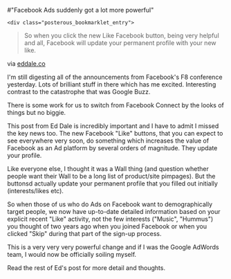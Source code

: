 #"Facebook Ads suddenly got a lot more powerful"


    <div class="posterous_bookmarklet_entry">
<blockquote class="posterous_short_quote">So when you click the new Like Facebook button, being very helpful and all, Facebook will update your permanent profile with your new like.</blockquote>
<div class="posterous_quote_citation">via <a href="http://www.eddale.co/general/facebook-bombshell-how-did-everyone-miss-this-facebook-f8">eddale.co</a>
</div>
<p>I'm still digesting all of the announcements from Facebook's F8 conference yesterday. Lots of brilliant stuff in there which has me excited. Interesting contrast to the catastrophe that was Google Buzz.</p>
<p>There is some work for us to switch from Facebook Connect by the looks of things but no biggie.</p>
<p>This post from Ed Dale is incredibly important and I have to admit I missed the key news too. The new Facebook "Like" buttons, that you can expect to see everywhere very soon, do something which increases the value of Facebook as an Ad platform by several orders of magnitude. They update your profile.</p>
<p>Like everyone else, I thought it was a Wall thing (and question whether people want their Wall to be a long list of product/site pimpages). But the buttonsd actually update your permanent profile that you filled out initially (interests/likes etc).</p>
<p>So when those of us who do Ads on Facebook want to demographically target people, we now have up-to-date detailed information based on your explicit recent "Like" activity, not the few interests ("Music", "Hummus") you thought of two years ago when you joined Facebook or when you clicked "Skip" during that part of the sign-up process.</p>
<p>This is a very very very powerful change and if I was the Google AdWords team, I would now be officially soiling myself.</p>
<p>Read the rest of Ed's post for more detail and thoughts.</p>
</div>
  